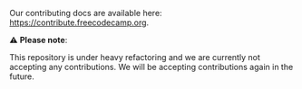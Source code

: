 Our contributing docs are available here: https://contribute.freecodecamp.org.

:warning: **Please note**:

This repository is under heavy refactoring and we are currently not accepting
any contributions. We will be accepting contributions again in the future.
